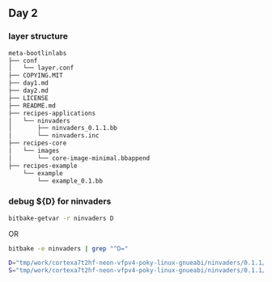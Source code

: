 ## Day 2

### layer structure
```sh
meta-bootlinlabs
├── conf
│   └── layer.conf
├── COPYING.MIT
├── day1.md
├── day2.md
├── LICENSE
├── README.md
├── recipes-applications
│   └── ninvaders
│       ├── ninvaders_0.1.1.bb
│       └── ninvaders.inc
├── recipes-core
│   └── images
│       └── core-image-minimal.bbappend
├── recipes-example
    └── example
        └── example_0.1.bb
```

### debug ${D} for ninvaders
```sh
bitbake-getvar -r ninvaders D
```
OR
```sh
bitbake -e ninvaders | grep "^D="
```

```sh
D="tmp/work/cortexa7t2hf-neon-vfpv4-poky-linux-gnueabi/ninvaders/0.1.1/image"
S="tmp/work/cortexa7t2hf-neon-vfpv4-poky-linux-gnueabi/ninvaders/0.1.1/git"
```
